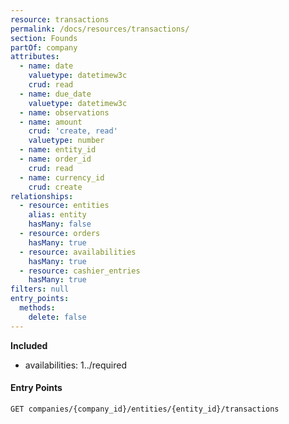 ```yaml
---
resource: transactions
permalink: /docs/resources/transactions/
section: Founds
partOf: company
attributes:
  - name: date
    valuetype: datetimew3c
    crud: read
  - name: due_date
    valuetype: datetimew3c
  - name: observations
  - name: amount
    crud: 'create, read'
    valuetype: number
  - name: entity_id
  - name: order_id
    crud: read
  - name: currency_id
    crud: create
relationships:
  - resource: entities
    alias: entity
    hasMany: false
  - resource: orders
    hasMany: true
  - resource: availabilities
    hasMany: true
  - resource: cashier_entries
    hasMany: true
filters: null
entry_points:
  methods:
    delete: false
---
```


**Included**

- availabilities: 1../required

#### Entry Points
```
GET companies/{company_id}/entities/{entity_id}/transactions
```
